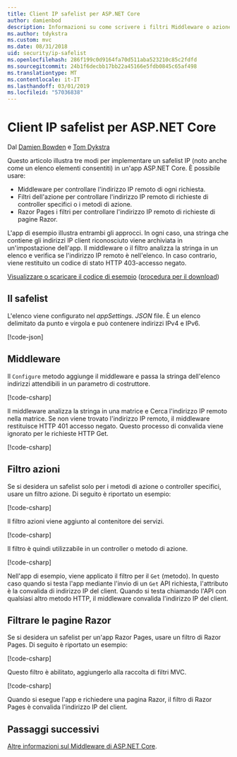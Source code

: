 ```yaml
---
title: Client IP safelist per ASP.NET Core
author: damienbod
description: Informazioni su come scrivere i filtri Middleware o azione per convalidare gli indirizzi IP remoti rispetto a un elenco di indirizzi IP approvati.
ms.author: tdykstra
ms.custom: mvc
ms.date: 08/31/2018
uid: security/ip-safelist
ms.openlocfilehash: 286f199c0d9164fa70d511aba523210c85c2fdfd
ms.sourcegitcommit: 24b1f6decbb17bb22a45166e5fdb0845c65af498
ms.translationtype: MT
ms.contentlocale: it-IT
ms.lasthandoff: 03/01/2019
ms.locfileid: "57036838"
---
```

# <a name="client-ip-safelist-for-aspnet-core"></a>Client IP safelist per ASP.NET Core

Dal [Damien Bowden](https://twitter.com/damien_bod) e [Tom Dykstra](https://github.com/tdykstra)
 
Questo articolo illustra tre modi per implementare un safelist IP (noto anche come un elenco elementi consentiti) in un'app ASP.NET Core. È possibile usare:

* Middleware per controllare l'indirizzo IP remoto di ogni richiesta.
* Filtri dell'azione per controllare l'indirizzo IP remoto di richieste di controller specifici o i metodi di azione.
* Razor Pages i filtri per controllare l'indirizzo IP remoto di richieste di pagine Razor.

L'app di esempio illustra entrambi gli approcci. In ogni caso, una stringa che contiene gli indirizzi IP client riconosciuto viene archiviata in un'impostazione dell'app. Il middleware o il filtro analizza la stringa in un elenco e verifica se l'indirizzo IP remoto è nell'elenco. In caso contrario, viene restituito un codice di stato HTTP 403-accesso negato.

[Visualizzare o scaricare il codice di esempio](https://github.com/aspnet/Docs/tree/master/aspnetcore/security/ip-safelist/samples/2.x/ClientIpAspNetCore) ([procedura per il download](xref:index#how-to-download-a-sample))

## <a name="the-safelist"></a>Il safelist

L'elenco viene configurato nel *appSettings. JSON* file. È un elenco delimitato da punto e virgola e può contenere indirizzi IPv4 e IPv6.

[!code-json[](ip-safelist/samples/2.x/ClientIpAspNetCore/appsettings.json?highlight=2)]

## <a name="middleware"></a>Middleware

Il `Configure` metodo aggiunge il middleware e passa la stringa dell'elenco indirizzi attendibili in un parametro di costruttore.

[!code-csharp[](ip-safelist/samples/2.x/ClientIpAspNetCore/Startup.cs?name=snippet_Configure&highlight=7)]

Il middleware analizza la stringa in una matrice e Cerca l'indirizzo IP remoto nella matrice. Se non viene trovato l'indirizzo IP remoto, il middleware restituisce HTTP 401 accesso negato. Questo processo di convalida viene ignorato per le richieste HTTP Get.

[!code-csharp[](ip-safelist/samples/2.x/ClientIpAspNetCore/AdminSafeListMiddleware.cs?name=snippet_ClassOnly)]

## <a name="action-filter"></a>Filtro azioni

Se si desidera un safelist solo per i metodi di azione o controller specifici, usare un filtro azione. Di seguito è riportato un esempio: 

[!code-csharp[](ip-safelist/samples/2.x/ClientIpAspNetCore/Filters/ClientIdCheckFilter.cs)]

Il filtro azioni viene aggiunto al contenitore dei servizi.

[!code-csharp[](ip-safelist/samples/2.x/ClientIpAspNetCore/Startup.cs?name=snippet_ConfigureServices&highlight=3)]

Il filtro è quindi utilizzabile in un controller o metodo di azione.

[!code-csharp[](ip-safelist/samples/2.x/ClientIpAspNetCore/Controllers/ValuesController.cs?name=snippet_Filter&highlight=1)]

Nell'app di esempio, viene applicato il filtro per il `Get` (metodo). In questo caso quando si testa l'app mediante l'invio di un `Get` API richiesta, l'attributo è la convalida di indirizzo IP del client. Quando si testa chiamando l'API con qualsiasi altro metodo HTTP, il middleware convalida l'indirizzo IP del client.

## <a name="razor-pages-filter"></a>Filtrare le pagine Razor 

Se si desidera un safelist per un'app Razor Pages, usare un filtro di Razor Pages. Di seguito è riportato un esempio: 

[!code-csharp[](ip-safelist/samples/2.x/ClientIpAspNetCore/Filters/ClientIdCheckPageFilter.cs)]

Questo filtro è abilitato, aggiungerlo alla raccolta di filtri MVC.

[!code-csharp[](ip-safelist/samples/2.x/ClientIpAspNetCore/Startup.cs?name=snippet_ConfigureServices&highlight=7-9)]

Quando si esegue l'app e richiedere una pagina Razor, il filtro di Razor Pages è convalida l'indirizzo IP del client.

## <a name="next-steps"></a>Passaggi successivi

[Altre informazioni sul Middleware di ASP.NET Core](xref:fundamentals/middleware/index).
